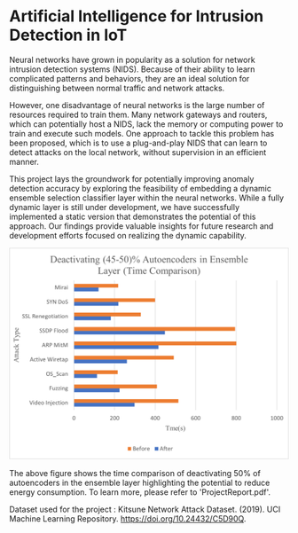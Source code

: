 # Artificial Intelligence for Intrusion Detection in IoT
Neural networks have grown in popularity as a solution for network intrusion detection systems (NIDS). Because of their ability to learn complicated patterns and behaviors, they are an ideal solution for distinguishing between normal traffic and network attacks. 

However, one disadvantage of neural networks is the large number of resources required to train them. Many network gateways and routers, which can potentially host a NIDS, lack the memory or computing power to train and execute such models. One approach to tackle this problem has been proposed, which is to use a plug-and-play NIDS that can learn to detect attacks on the local network, without supervision in an efficient manner. 

This project lays the groundwork for potentially improving anomaly detection accuracy by exploring the feasibility of embedding a dynamic ensemble selection classifier layer within the neural networks. While a fully dynamic layer is still under development, we have successfully implemented a static version that demonstrates the potential of this approach. Our findings provide valuable insights for future research and development efforts focused on realizing the dynamic capability.

![Error loading image](/Time_50.png)

The above figure shows the time comparison of deactivating 50% of autoencoders in the ensemble layer highlighting the potential to reduce energy consumption. 
To learn more, please refer to 'ProjectReport.pdf'.

Dataset used for the project :
Kitsune Network Attack Dataset. (2019). UCI Machine Learning Repository. https://doi.org/10.24432/C5D90Q.


